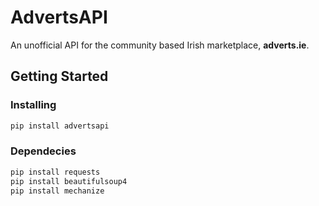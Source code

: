 # AdvertsAPI

An unofficial API for the community based Irish marketplace, **adverts.ie**.

## Getting Started

### Installing

``` sh
pip install advertsapi
```

### Dependecies

``` sh
pip install requests
pip install beautifulsoup4 
pip install mechanize
```
